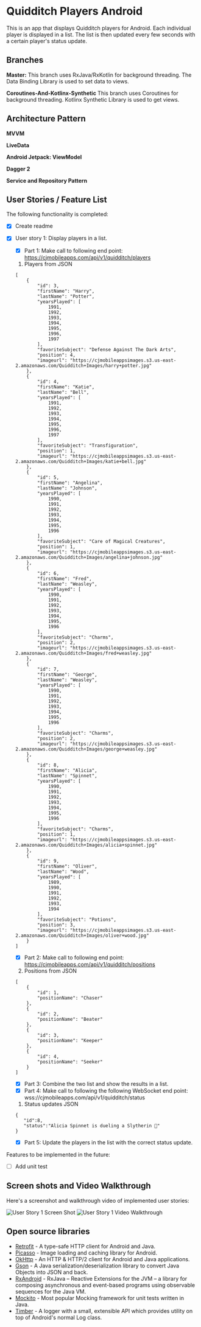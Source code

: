 # Quidditch Players Android

This is an app that displays Quidditch players for Android. Each individual player is displayed in a list. The list is then updated every few seconds with a certain player's status update.

## Branches

**Master:** This branch uses RxJava/RxKotlin for background threading. The Data Binding Library is used to set data to views.

**Coroutines-And-Kotlinx-Synthetic** This branch uses Coroutines for background threading. Kotlinx Synthetic Library is used to get views.

## Architecture Pattern

**MVVM**

**LiveData**

**Android Jetpack: ViewModel**

**Dagger 2**

**Service and Repository Pattern**

## User Stories / Feature List

The following functionality is completed:

* [X] Create readme
* [X] User story 1: Display players in a list.
     * [X] Part 1: Make call to following end point: https://cjmobileapps.com/api/v1/quidditch/players

     1) Players from JSON
     ```
     [
         {
             "id": 3,
             "firstName": "Harry",
             "lastName": "Potter",
             "yearsPlayed": [
                 1991,
                 1992,
                 1993,
                 1994,
                 1995,
                 1996,
                 1997
             ],
             "favoriteSubject": "Defense Against The Dark Arts",
             "position": 4,
             "imageurl": "https://cjmobileappsimages.s3.us-east-2.amazonaws.com/Quidditch+Images/harry+potter.jpg"
         },
         {
             "id": 4,
             "firstName": "Katie",
             "lastName": "Bell",
             "yearsPlayed": [
                 1991,
                 1992,
                 1993,
                 1994,
                 1995,
                 1996,
                 1997
             ],
             "favoriteSubject": "Transfiguration",
             "position": 1,
             "imageurl": "https://cjmobileappsimages.s3.us-east-2.amazonaws.com/Quidditch+Images/katie+bell.jpg"
         },
         {
             "id": 5,
             "firstName": "Angelina",
             "lastName": "Johnson",
             "yearsPlayed": [
                 1990,
                 1991,
                 1992,
                 1993,
                 1994,
                 1995,
                 1996
             ],
             "favoriteSubject": "Care of Magical Creatures",
             "position": 1,
             "imageurl": "https://cjmobileappsimages.s3.us-east-2.amazonaws.com/Quidditch+Images/angelina+johnson.jpg"
         },
         {
             "id": 6,
             "firstName": "Fred",
             "lastName": "Weasley",
             "yearsPlayed": [
                 1990,
                 1991,
                 1992,
                 1993,
                 1994,
                 1995,
                 1996
             ],
             "favoriteSubject": "Charms",
             "position": 2,
             "imageurl": "https://cjmobileappsimages.s3.us-east-2.amazonaws.com/Quidditch+Images/fred+weasley.jpg"
         },
         {
             "id": 7,
             "firstName": "George",
             "lastName": "Weasley",
             "yearsPlayed": [
                 1990,
                 1991,
                 1992,
                 1993,
                 1994,
                 1995,
                 1996
             ],
             "favoriteSubject": "Charms",
             "position": 2,
             "imageurl": "https://cjmobileappsimages.s3.us-east-2.amazonaws.com/Quidditch+Images/george+weasley.jpg"
         },
         {
             "id": 8,
             "firstName": "Alicia",
             "lastName": "Spinnet",
             "yearsPlayed": [
                 1990,
                 1991,
                 1992,
                 1993,
                 1994,
                 1995,
                 1996
             ],
             "favoriteSubject": "Charms",
             "position": 1,
             "imageurl": "https://cjmobileappsimages.s3.us-east-2.amazonaws.com/Quidditch+Images/alicia+spinnet.jpg"
         },
         {
             "id": 9,
             "firstName": "Oliver",
             "lastName": "Wood",
             "yearsPlayed": [
                 1989,
                 1990,
                 1991,
                 1992,
                 1993,
                 1994
             ],
             "favoriteSubject": "Potions",
             "position": 3,
             "imageurl": "https://cjmobileappsimages.s3.us-east-2.amazonaws.com/Quidditch+Images/oliver+wood.jpg"
         }
     ]

     ```
     * [X] Part 2: Make call to following end point: https://cjmobileapps.com/api/v1/quidditch/positions

     2) Positions from JSON
     ```
     [
         {
             "id": 1,
             "positionName": "Chaser"
         },
         {
             "id": 2,
             "positionName": "Beater"
         },
         {
             "id": 3,
             "positionName": "Keeper"
         },
         {
             "id": 4,
             "positionName": "Seeker"
         }
     ]

     ```
     * [X] Part 3: Combine the two list and show the results in a list.
     * [X] Part 4: Make call to following the following WebSocket end point: wss://cjmobileapps.com/api/v1/quidditch/status

     1) Status updates JSON

     ```
     {
        "id":8,
        "status":"Alicia Spinnet is dueling a Slytherin 🐍"
     }

     ```

     * [X] Part 5: Update the players in the list with the correct status update.

Features to be implemented in the future:
* [ ] Add unit test

## Screen shots and Video Walkthrough

Here's a screenshot and walkthrough video of implemented user stories:

<img src='https://i.imgur.com/vjyie1q.jpg' title='User Story 1 Screen shot' width='' alt='User Story 1 Screen Shot' />

<img src='https://media.giphy.com/media/jUzitXJmfIjVKA2E5X/giphy.gif' title='User Story 1 video walkthrough' width='' alt='User Story 1 Video Walkthrough' />


## Open source libraries

- [Retrofit](http://square.github.io/retrofit/) - A type-safe HTTP client for Android and Java.
- [Picasso](http://square.github.io/picasso/) - Image loading and caching library for Android.
- [OkHttp](http://square.github.io/okhttp/) - An HTTP & HTTP/2 client for Android and Java applications.
- [Gson](https://github.com/google/gson) - A Java serialization/deserialization library to convert Java Objects into JSON and back.
- [RxAndroid](https://github.com/ReactiveX/RxJava) - RxJava – Reactive Extensions for the JVM – a library for composing asynchronous and event-based programs using observable sequences for the Java VM.
- [Mockito](https://github.com/mockito/mockito) - Most popular Mocking framework for unit tests written in Java.
- [Timber](https://github.com/JakeWharton/timber) - A logger with a small, extensible API which provides utility on top of Android's normal Log class.
